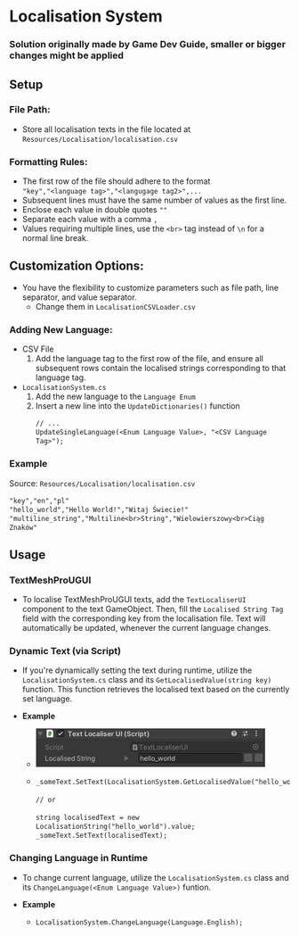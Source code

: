 # Localisation System

### Solution originally made by **Game Dev Guide**, smaller or bigger changes might be applied

## Setup
### File Path:
- Store all localisation texts in the file located at
<br>`Resources/Localisation/localisation.csv`

### Formatting Rules:
- The first row of the file should adhere to the format
<br>`"key","<language tag>","<langugage tag2>",...`
- Subsequent lines must have the same number of values as the first line.
- Enclose each value in double quotes `""`
- Separate each value with a comma `,`
- Values requiring multiple lines, use the `<br>` tag instead of `\n` for a normal line break.

## Customization Options:
- You have the flexibility to customize parameters such as file path, line separator, and value separator.
    - Change them in `LocalisationCSVLoader.csv`

### Adding New Language:
- CSV File
    1. Add the language tag to the first row of the file, and ensure all subsequent rows contain the localised strings corresponding to that language tag.
- `LocalisationSystem.cs`
    1. Add the new language to the `Language Enum`
    2. Insert a new line into the `UpdateDictionaries()` function
        ```cs=41
        // ...
        UpdateSingleLanguage(<Enum Language Value>, "<CSV Language Tag>");
        ```

### Example
Source: `Resources/Localisation/localisation.csv`
```
"key","en","pl"
"hello_world","Hello World!","Witaj Świecie!"
"multiline_string","Multiline<br>String","Wielowierszowy<br>Ciąg Znaków"
```

## Usage

### TextMeshProUGUI
- To localise TextMeshProUGUI texts, add the `TextLocaliserUI` component to the text GameObject. Then, fill the `Localised String Tag` field with the corresponding key from the localisation file. Text will automatically be updated, whenever the current language changes.

### Dynamic Text (via Script)
- If you're dynamically setting the text during runtime, utilize the `LocalisationSystem.cs` class and its `GetLocalisedValue(string key)` function. This function retrieves the localised text based on the currently set language.

- **Example**
    - ![alt text](image.png)
    -   ```cs=9
        _someText.SetText(LocalisationSystem.GetLocalisedValue("hello_world"));
        
        // or
        
        string localisedText = new LocalisationString("hello_world").value;
        _someText.SetText(localisedText);
        ```

### Changing Language in Runtime
- To change current language, utilize the `LocalisationSystem.cs` class and its `ChangeLanguage(<Enum Language Value>)` funtion.

- **Example**
    -   ```cs=9
        LocalisationSystem.ChangeLanguage(Language.English);
        ```